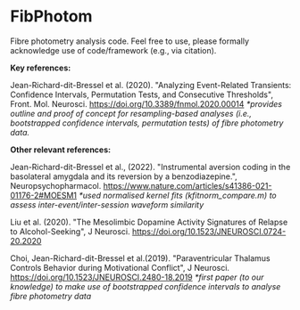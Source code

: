 # FibPhotom

Fibre photometry analysis code. Feel free to use, please formally acknowledge use of code/framework (e.g., via citation).

**Key references:**

Jean-Richard-dit-Bressel et al. (2020). "Analyzing Event-Related Transients: Confidence Intervals, Permutation Tests, and Consecutive Thresholds", Front. Mol. Neurosci. https://doi.org/10.3389/fnmol.2020.00014
 _*provides outline and proof of concept for resampling-based analyses (i.e., bootstrapped confidence intervals, permutation tests) of fibre photometry data._

**Other relevant references:**

Jean-Richard-dit-Bressel et al., (2022). "Instrumental aversion coding in the basolateral amygdala and its reversion by a benzodiazepine.", Neuropsychopharmacol. https://www.nature.com/articles/s41386-021-01176-2#MOESM1
 _*used normalised kernel fits (kfitnorm_compare.m) to assess inter-event/inter-session waveform similarity_

Liu et al. (2020). "The Mesolimbic Dopamine Activity Signatures of Relapse to Alcohol-Seeking", J Neurosci. https://doi.org/10.1523/JNEUROSCI.0724-20.2020

Choi, Jean-Richard-dit-Bressel et al.(2019). "Paraventricular Thalamus Controls Behavior during Motivational Conflict", J Neurosci. https://doi.org/10.1523/JNEUROSCI.2480-18.2019
 _*first paper (to our knowledge) to make use of bootstrapped confidence intervals to analyse fibre photometry data_
